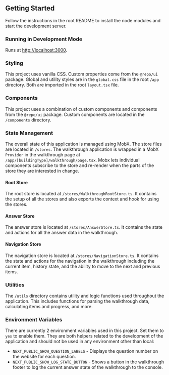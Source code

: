 ## Getting Started

Follow the instructions in the root README to install the node modules and start the development server.

### Running in Development Mode

Runs at [http://localhost:3000](http://localhost:3000).

### Styling

This project uses vanilla CSS. Custom properties come from the `@repo/ui` package. Global and utility styles are in the `global.css` file in the root `/app` directory. Both are imported in the root `layout.tsx` file.

### Components

This project uses a combination of custom components and components from the `@repo/ui` package. Custom components are located in the `/components` directory.

### State Management

The overall state of this application is managed using MobX. The store files are located in `/stores`. The walkthrough application is wrapped in a MobX `Provider` in the walkthrough page at `/app/[buildingType]/walkthrough/page.tsx`. Mobx lets individual components subscribe to the store and re-render when the parts of the store they are interested in change.

#### Root Store

The root store is located at `/stores/WalkthroughRootStore.ts`. It contains the setup of all the stores and also exports the context and hook for using the stores.

#### Answer Store

The answer store is located at `/stores/AnswerStore.ts`. It contains the state and actions for all the answer data in the walkthrough.

#### Navigation Store

The navigation store is located at `/stores/NavigationStore.ts`. It contains the state and actions for the navigation in the walkthrough including the current item, history state, and the ability to move to the next and previous items.

### Utilities

The `/utils` directory contains utility and logic functions used throughout the application. This includes functions for parsing the walkthrough data, calculating items and progress, and more.

### Environment Variables

There are currently 2 environment variables used in this project. Set them to `yes` to enable them. They are both helpers related to the development of the application and should not be used in any environment other than local:

- `NEXT_PUBLIC_SHOW_QUESTION_LABELS` - Displays the question number on the website for each question.
- `NEXT_PUBLIC_SHOW_LOG_STATE_BUTTON` - Shows a button in the walkthrough footer to log the current answer state of the walkthrough to the console.
